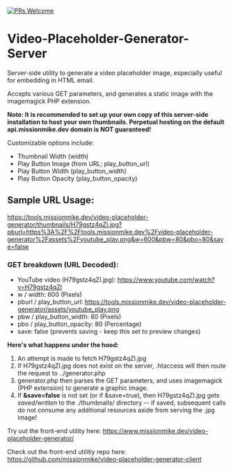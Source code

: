 [![PRs Welcome](https://img.shields.io/badge/PRs-welcome-brightgreen.svg?style=flat-square)](http://makeapullrequest.com)

# Video-Placeholder-Generator-Server
Server-side utility to generate a video placeholder image, especially useful for embedding in HTML email.

Accepts various GET parameters, and generates a static image with the imagemagick PHP extension.

**Note: It is recommended to set up your own copy of this server-side installation to host your own thumbnails. Perpetual hosting on the default api.missionmike.dev domain is NOT guaranteed!**

Customizable options include:
* Thumbnail Width (width)
* Play Button Image (from URL; play_button_url)
* Play Button Width (play_button_width)
* Play Button Opacity (play_button_opacity)

## Sample URL Usage: 

https://tools.missionmike.dev/video-placeholder-generator/thumbnails/H79gstz4qZI.jpg?pburl=https%3A%2F%2Ftools.missionmike.dev%2Fvideo-placeholder-generator%2Fassets%2Fyoutube_play.png&w=600&pbw=80&pbo=80&save=false

### GET breakdown (URL Decoded):

* YouTube video (H79gstz4qZI.jpg): https://www.youtube.com/watch?v=H79gstz4qZI
* w / width: 600 (Pixels)
* pburl / play_button_url: https://tools.missionmike.dev/video-placeholder-generator/assets/youtube_play.png
* pbw / play_button_width: 80 (Pixels)
* pbo / play_button_opacity: 80 (Percentage)
* save: false (prevents saving - keep this set to preview changes)

**Here's what happens under the hood:**

1. An attempt is made to fetch H79gstz4qZI.jpg
2. If H79gstz4qZI.jpg does not exist on the server, .htaccess will then route the request to ../generator.php
3. generator.php then parses the GET parameters, and uses imagemagick (PHP extension) to generate a graphic image.
4. If **&save=false** is not set (or if &save=true), then H79gstz4qZI.jpg gets *saved/written* to the ./thumbnails/ directory -- if saved, subsequent calls do not consume any additional resources aside from serving the .jpg image!

Try out the front-end utility here: https://www.missionmike.dev/video-placeholder-generator/

Check out the front-end utilitiy repo here: https://github.com/missionmike/video-placeholder-generator-client

